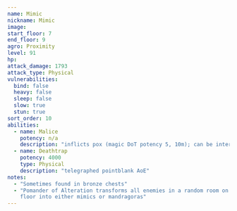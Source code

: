 ```yaml
---
name: Mimic
nickname: Mimic
image: 
start_floor: 7
end_floor: 9
agro: Proximity
level: 91
hp: 
attack_damage: 1793
attack_type: Physical
vulnerabilities:
  bind: false
  heavy: false
  sleep: false
  slow: true
  stun: true
sort_order: 10
abilities:
  - name: Malice
    potency: n/a
    description: "inflicts pox (magic DoT potency 5, 10m); can be interrupted"
  - name: Deathtrap
    potency: 4000
    type: Physical
    description: "telegraphed pointblank AoE"
notes:
  - "Sometimes found in bronze chests"
  - "Pomander of Alteration transforms all enemies in a random room on the next
    floor into either mimics or mandragoras"
---
```

